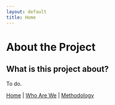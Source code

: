 ```yaml
---
layout: default
title: Home
---
```


# About the Project

## What is this project about?

To do.

[Home](index.md) | [Who Are We](who-are-we.md) | [Methodology](methodology.md)
